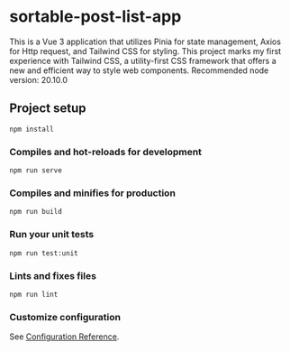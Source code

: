 # sortable-post-list-app

This is a Vue 3 application that utilizes Pinia for state management, Axios for Http request, and Tailwind CSS for styling.
This project marks my first experience with Tailwind CSS, a utility-first CSS framework that offers a new and efficient way to style web components.
Recommended node version: 20.10.0

## Project setup
```
npm install
```

### Compiles and hot-reloads for development
```
npm run serve
```

### Compiles and minifies for production
```
npm run build
```

### Run your unit tests
```
npm run test:unit
```

### Lints and fixes files
```
npm run lint
```

### Customize configuration
See [Configuration Reference](https://cli.vuejs.org/config/).
